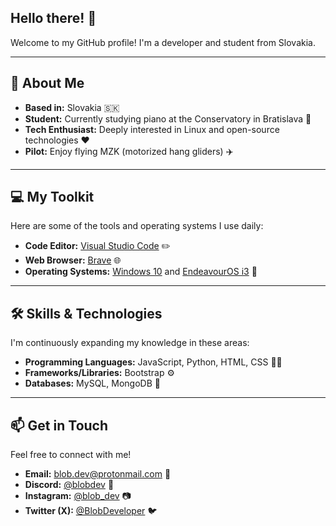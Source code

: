 ## Hello there! 👋

Welcome to my GitHub profile! I'm a developer and student from Slovakia.

---

## 🚀 About Me

* **Based in:** Slovakia 🇸🇰
* **Student:** Currently studying piano at the Conservatory in Bratislava 🎹
* **Tech Enthusiast:** Deeply interested in Linux and open-source technologies ❤️
* **Pilot:** Enjoy flying MZK (motorized hang gliders) ✈️

---

## 💻 My Toolkit

Here are some of the tools and operating systems I use daily:

* **Code Editor:** [Visual Studio Code](https://code.visualstudio.com) ✏️
* **Web Browser:** [Brave](https://brave.com) 🌐
* **Operating Systems:** [Windows 10](https://www.microsoft.com/sk-sk/software-download/windows10) and [EndeavourOS i3](https://endeavouros.com/) 🐧

---

## 🛠️ Skills & Technologies

I'm continuously expanding my knowledge in these areas:

* **Programming Languages:** JavaScript, Python, HTML, CSS 👨‍💻
* **Frameworks/Libraries:** Bootstrap ⚙️
* **Databases:** MySQL, MongoDB 💽

---

## 📫 Get in Touch

Feel free to connect with me!

* **Email:** [blob.dev@protonmail.com](mailto:blob.dev@protonmail.com) 📧
* **Discord:** [@blobdev](https://discord.com/app) 💬
* **Instagram:** [@blob_dev](https://instagram.com/blob_dev) 📷
* **Twitter (X):** [@BlobDeveloper](https://twitter.com/BlobDeveloper) 🐦
